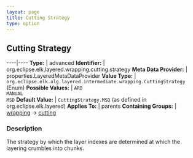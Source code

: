 ```yaml
---
layout: page
title: Cutting Strategy
type: option
---
```

## Cutting Strategy

----|----
**Type:** | advanced
**Identifier:** | org.eclipse.elk.layered.wrapping.cutting.strategy
**Meta Data Provider:** | properties.LayeredMetaDataProvider
**Value Type:** | `org.eclipse.elk.alg.layered.intermediate.wrapping.CuttingStrategy` (Enum)
**Possible Values:** | `ARD`<br>`MANUAL`<br>`MSD`
**Default Value:** | `CuttingStrategy.MSD` (as defined in org.eclipse.elk.layered)
**Applies To:** | parents
**Containing Groups:** | [wrapping](org-eclipse-elk-layered-wrapping) -> [cutting](org-eclipse-elk-layered-wrapping-cutting)

### Description

The strategy by which the layer indexes are determined at which the layering crumbles into chunks.
